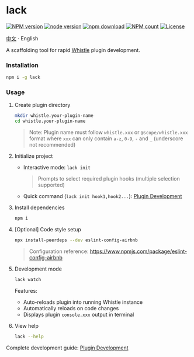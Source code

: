 # lack
[![NPM version](https://img.shields.io/npm/v/lack.svg?style=flat-square)](https://npmjs.org/package/lack)
[![node version](https://img.shields.io/badge/node.js-%3E=_8-green.svg?style=flat-square)](http://nodejs.org/download/)
[![npm download](https://img.shields.io/npm/dm/lack.svg?style=flat-square)](https://npmjs.org/package/lack)
[![NPM count](https://img.shields.io/npm/dt/lack.svg?style=flat-square)](https://www.npmjs.com/package/lack)
[![License](https://img.shields.io/npm/l/lack.svg?style=flat-square)](https://www.npmjs.com/package/lack)

[中文](./README.md) · English

A scaffolding tool for rapid [Whistle](https://github.com/avwo/whistle) plugin development.

### Installation
```sh
npm i -g lack
```

### Usage
1. Create plugin directory
    ```sh
    mkdir whistle.your-plugin-name
    cd whistle.your-plugin-name
    ```
    > Note: Plugin name must follow `whistle.xxx` or `@scope/whistle.xxx` format where `xxx` can only contain `a-z`, `0-9`, `-` and `_` (underscore not recommended)

2. Initialize project
   - Interactive mode: `lack init`
      > Prompts to select required plugin hooks (multiple selection supported)
   - Quick command (`lack init hook1,hook2...`): [Plugin Development](https://wproxy.org/docs/extensions/dev.html)

3. Install dependencies
    ```sh
    npm i
    ```

4. [Optional] Code style setup
    ```sh
    npx install-peerdeps --dev eslint-config-airbnb
    ```
    > Configuration reference: https://www.npmjs.com/package/eslint-config-airbnb

5. Development mode
    ```sh
    lack watch
    ```
    Features:
    - Auto-reloads plugin into running Whistle instance
    - Automatically reloads on code changes
    - Displays plugin `console.xxx` output in terminal

6. View help
    ```sh
    lack --help
    ```

Complete development guide: [Plugin Development](https://wproxy.org/docs/extensions/dev.html)
